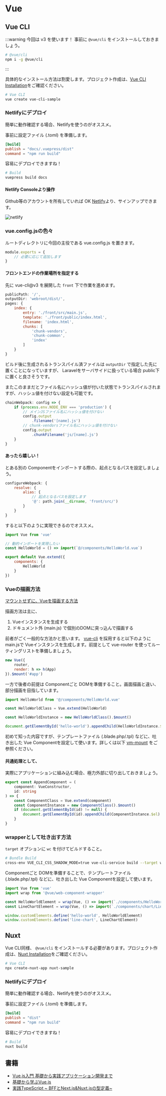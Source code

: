 # Vue

## Vue CLI

:::warning 今回は v3 を使います！
事前に `@vue/cli` をインストールしておきましょう。

```bash
# @vue/cli
npm i -g @vue/cli
```
:::

具体的なインストール方法は割愛します。プロジェクト作成は、[Vue CLI Installation](https://cli.vuejs.org/guide/installation.html)をご確認ください。

```bash
# Vue CLI
vue create vue-cli-sample
```

### Netlifyにデプロイ

簡単に動作確認する場合、Netlifyを使うのがオススメ。

事前に設定ファイル (.toml) を準備します。

```toml
[build]
publish = "docs/.vuepress/dist"
command = "npm run build"
```

容易にデプロイできますね！

```bash
# Build
vuepress build docs
```

#### Netlify Consoleより操作

Github等のアカウントを所有していれば OK [Netlify](https://www.netlify.com/)より、サインアップできます。

<img :src="$withBase('/netlify.png')" alt="netlify">

### vue.config.jsの色々

ルートディレクトリに今回の主役である vue.config.js を置きます。

```js
module.exports = {
    // 必要に応じて追加します
}
```

#### フロントエンドの作業場所を指定する

先に vue-cli@v3 を展開した `front` 下で作業を進めます。

```js
publicPath: '/',
outputDir: 'webroot/dist/',
pages: {
    index: {
        entry: './front/src/main.js',
        template: './front/public/index.html',
        filename: 'index.html',
        chunks: [
            'chunk-vendors',
            'chunk-common',
            'index'
        ]
    }
}
```

ビルド後に生成されるトランスパイル済ファイルは `outputDir` で指定した先に置くことになっていますが、 Laravelをサーバサイドに扱っている場合 public下に置くと良さそうです。

またこのままだとファイル名にハッシュ値が付いた状態でトランスパイルされますが、ハッシュ値を付けない設定も可能です。

```js
chainWebpack: config => {
    if (process.env.NODE_ENV === 'production') {
        // メインJSファイル名にハッシュ値を付けない
        config.output
            .filename('[name].js')
        // chunk-vendorsファイル名にハッシュ値を付けない
        config.output
            .chunkFilename('js/[name].js')
    }
}
```

#### あったら嬉しい！

とある別の Componentをインポートする際の、起点となるパスを設定しましょう。

```js
configureWebpack: {
    resolve: {
        alias: {
            // 起点となるパスを設定します
            '@': path.join(__dirname, 'front/src/')
        }
    }
}
```

すると以下のように実現できるのでオススメ。

```js
import Vue from 'vue'

// 動的インポートを実現したい
const HelloWorld = () => import(`@/components/HelloWorld.vue`)

export default Vue.extend({
    components: {
        HelloWorld
    }
})
```

### Vueの描画方法

[マウントせずに、Vueを描画する方法](https://webneko.dev/posts/designed-without-mount-components)

描画方法は主に、

1. Vueインスタンスを生成する
2. ドキュメント外 (main.js) で個別のDOMに突っ込んで描画する

前者がごく一般的な方法かと思います。 [vue-cli](https://cli.vuejs.org/) を採用すると以下のように main.jsで Vueインスタンスを生成します。前提として vue-router を使ってルーティングリストを準備しましょう。

```js
new Vue({
    router,
    render: h => h(App)
}).$mount('#app')
```

一方で後者の前提は Componentごと DOMを準備すること。画面描画と違い、部分描画を目指しています。

```js
import HelloWorld from '@/components/HelloWorld.vue'

const HelloWorldClass = Vue.extend(HelloWorld)

const HelloWorldInstance = new HelloWorldClass().$mount()

document.getElementById('hello-world').appendChild(HelloWorldInstance.$el)
```

初めて知った内容ですが、テンプレートファイル (.blade.php/.tpl) などに、吐き出した Vue Componentを設定して使います。詳しくは以下 [vm-mount](https://jp.vuejs.org/v2/api/#vm-mount) をご参照ください。

#### 共通処理として、

実際にアプリケーションに組み込む場合、極力外部に切り出しておきましょう。

```ts
export const AppendComponent = (
    component: VueConstructor,
    id: string
) => {
    const ComponentClass = Vue.extend(component)
    const ComponentInstance = new ComponentClass().$mount()
    if (document.getElementById(id) != null) {
        document.getElementById(id).appendChild(ComponentInstance.$el)
    }
}
```

### wrapperとして吐き出す方法

`target` オプションに `wc` を付けてビルドすること。

```bash
# Bundle Build
cross-env VUE_CLI_CSS_SHADOW_MODE=true vue-cli-service build --target wc --name custom-element ./front/src/main.js
```

 Componentごと DOMを準備することで、テンプレートファイル (.blade.php/.tpl) などに、吐き出した Vue Componentを設定して使います。

```ts
import Vue from 'vue'
import wrap from '@vue/web-component-wrapper'

const HelloWorldElement = wrap(Vue, () => import(`./components/HelloWorld.vue`))
const LineChartElement = wrap(Vue, () => import(`./components/chart/LineChart.vue`))

window.customElements.define('hello-world', HelloWorldElement)
window.customElements.define('line-chart', LineChartElement)
```

## Nuxt

Vue CLI同様、 `@vue/cli` をインストールする必要があります。プロジェクト作成は、[Nuxt Installation](https://ja.nuxtjs.org/guide/installation)をご確認ください。

```bash
# Vue CLI
npx create-nuxt-app nuxt-sample
```

### Netlifyにデプロイ

簡単に動作確認する場合、Netlifyを使うのがオススメ。

事前に設定ファイル (.toml) を準備します。

```toml
[build]
publish = "dist"
command = "npm run build"
```

容易にデプロイできますね！

```bash
# Build
nuxt build
```

## 書籍

- [Vue.js入門 基礎から実践アプリケーション開発まで](https://www.amazon.co.jp/Vue-js入門-基礎から実践アプリケーション開発まで-川口-和也/dp/4297100916/ref=asc_df_4297100916/?tag=jpgo-22&linkCode=df0&hvadid=295678107984&hvpos=1o2&hvnetw=g&hvrand=14768796437105570206&hvpone=&hvptwo=&hvqmt=&hvdev=c&hvdvcmdl=&hvlocint=&hvlocphy=1009540&hvtargid=pla-529052961492&psc=1&th=1&psc=1)
- [基礎から学ぶVue.js](https://www.amazon.co.jp/基礎から学ぶ-Vue-js-mio/dp/4863542453/ref=asc_df_4863542453/?tag=jpgo-22&linkCode=df0&hvadid=295706574430&hvpos=1o1&hvnetw=g&hvrand=14768796437105570206&hvpone=&hvptwo=&hvqmt=&hvdev=c&hvdvcmdl=&hvlocint=&hvlocphy=1009540&hvtargid=pla-524581061219&psc=1&th=1&psc=1)
- [実践TypeScript ~	BFFとNext.js&Nuxt.jsの型定義~](https://www.amazon.co.jp/%E5%AE%9F%E8%B7%B5TypeScript-BFF%E3%81%A8Next-js-Nuxt-js%E3%81%AE%E5%9E%8B%E5%AE%9A%E7%BE%A9-%E5%90%89%E4%BA%95-%E5%81%A5%E6%96%87/dp/483996937X)

